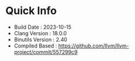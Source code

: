 # Quick Info
* Build Date : 2023-10-15
* Clang Version : 18.0.0
* Binutils Version : 2.40
* Compiled Based : https://github.com/llvm/llvm-project/commit/557299c9
